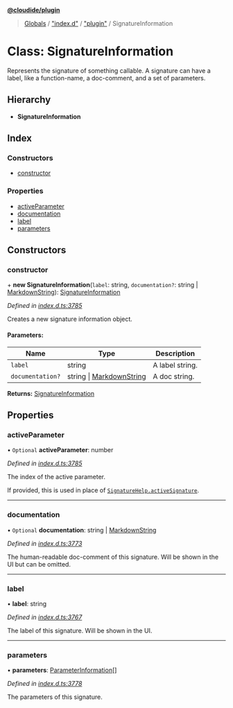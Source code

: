 **[@cloudide/plugin](../README.md)**

> [Globals](../README.md) / ["index.d"](../modules/_index_d_.md) / ["plugin"](../modules/_index_d_._plugin_.md) / SignatureInformation

# Class: SignatureInformation

Represents the signature of something callable. A signature
can have a label, like a function-name, a doc-comment, and
a set of parameters.

## Hierarchy

* **SignatureInformation**

## Index

### Constructors

* [constructor](_index_d_._plugin_.signatureinformation.md#constructor)

### Properties

* [activeParameter](_index_d_._plugin_.signatureinformation.md#activeparameter)
* [documentation](_index_d_._plugin_.signatureinformation.md#documentation)
* [label](_index_d_._plugin_.signatureinformation.md#label)
* [parameters](_index_d_._plugin_.signatureinformation.md#parameters)

## Constructors

### constructor

\+ **new SignatureInformation**(`label`: string, `documentation?`: string \| [MarkdownString](_index_d_._plugin_.markdownstring.md)): [SignatureInformation](_index_d_._plugin_.signatureinformation.md)

*Defined in [index.d.ts:3785](https://github.com/shuyaqian/cloudide-plugin-api/blob/6d83fa1/index.d.ts#L3785)*

Creates a new signature information object.

#### Parameters:

Name | Type | Description |
------ | ------ | ------ |
`label` | string | A label string. |
`documentation?` | string \| [MarkdownString](_index_d_._plugin_.markdownstring.md) | A doc string.  |

**Returns:** [SignatureInformation](_index_d_._plugin_.signatureinformation.md)

## Properties

### activeParameter

• `Optional` **activeParameter**: number

*Defined in [index.d.ts:3785](https://github.com/shuyaqian/cloudide-plugin-api/blob/6d83fa1/index.d.ts#L3785)*

The index of the active parameter.

If provided, this is used in place of [`SignatureHelp.activeSignature`](#SignatureHelp.activeSignature).

___

### documentation

• `Optional` **documentation**: string \| [MarkdownString](_index_d_._plugin_.markdownstring.md)

*Defined in [index.d.ts:3773](https://github.com/shuyaqian/cloudide-plugin-api/blob/6d83fa1/index.d.ts#L3773)*

The human-readable doc-comment of this signature. Will be shown
in the UI but can be omitted.

___

### label

•  **label**: string

*Defined in [index.d.ts:3767](https://github.com/shuyaqian/cloudide-plugin-api/blob/6d83fa1/index.d.ts#L3767)*

The label of this signature. Will be shown in
the UI.

___

### parameters

•  **parameters**: [ParameterInformation](_index_d_._plugin_.parameterinformation.md)[]

*Defined in [index.d.ts:3778](https://github.com/shuyaqian/cloudide-plugin-api/blob/6d83fa1/index.d.ts#L3778)*

The parameters of this signature.
